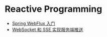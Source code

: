 # Reactive Programming

- [Spring WebFlux 入门](./files/SpringWebFluxLearnPath.md)
- [WebSocket 和 SSE 实现服务端推送](./files/HttpServerPush.md)

